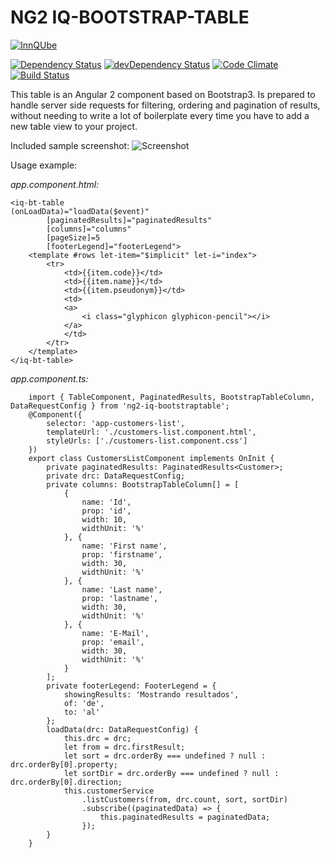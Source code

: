 
# NG2 IQ-BOOTSTRAP-TABLE
[![InnQUbe](http://www.innqube.com/powered-by-innqube.png)](http://www.innqube.com/)

[![Dependency Status](https://david-dm.org/Innqube/iq-bootstrap-table.svg)](https://david-dm.org/Innqube/iq-bootstrap-table)
[![devDependency Status](https://david-dm.org/Innqube/iq-bootstrap-table/dev-status.svg)](https://david-dm.org/Innqube/iq-bootstrap-table#info=devDependencies)
[![Code Climate](https://codeclimate.com/github/Innqube/iq-bootstrap-table/badges/gpa.svg)](https://codeclimate.com/github/Innqube/iq-bootstrap-table)
[![Build Status](https://travis-ci.org/Innqube/iq-bootstrap-table.svg?branch=master)](https://travis-ci.org/Innqube/iq-bootstrap-table)

This table is an Angular 2 component based on Bootstrap3. Is prepared to handle server side requests for filtering, ordering and pagination of results, without needing to write a lot of boilerplate every time you have to add a new table view to your project.

Included sample screenshot:
![Screenshot](http://www.innqube.com/components/iq-bootstrap-table-screen02.png)

Usage example:

*app.component.html:*

```
<iq-bt-table 
(onLoadData)="loadData($event)" 
        [paginatedResults]="paginatedResults" 
        [columns]="columns" 
        [pageSize]=5
        [footerLegend]="footerLegend">
    <template #rows let-item="$implicit" let-i="index">
        <tr>
            <td>{{item.code}}</td>
            <td>{{item.name}}</td>
            <td>{{item.pseudonym}}</td>
            <td>
            <a>
                <i class="glyphicon glyphicon-pencil"></i>
            </a>
            </td>
        </tr>
    </template>
</iq-bt-table>
```

*app.component.ts:*

``` 
    import { TableComponent, PaginatedResults, BootstrapTableColumn, DataRequestConfig } from 'ng2-iq-bootstraptable';
    @Component({
        selector: 'app-customers-list',
        templateUrl: './customers-list.component.html',
        styleUrls: ['./customers-list.component.css']
    })
    export class CustomersListComponent implements OnInit {
        private paginatedResults: PaginatedResults<Customer>;
        private drc: DataRequestConfig;
        private columns: BootstrapTableColumn[] = [
            {
                name: 'Id',
                prop: 'id',
                width: 10,
                widthUnit: '%'
            }, {
                name: 'First name',
                prop: 'firstname',
                width: 30,
                widthUnit: '%'
            }, {
                name: 'Last name',
                prop: 'lastname',
                width: 30,
                widthUnit: '%'
            }, {
                name: 'E-Mail',
                prop: 'email',
                width: 30,
                widthUnit: '%'
            }
        ];
        private footerLegend: FooterLegend = {
            showingResults: 'Mostrando resultados',
            of: 'de',
            to: 'al'
        };
        loadData(drc: DataRequestConfig) {
            this.drc = drc;
            let from = drc.firstResult;
            let sort = drc.orderBy === undefined ? null : drc.orderBy[0].property;
            let sortDir = drc.orderBy === undefined ? null : drc.orderBy[0].direction;
            this.customerService
                .listCustomers(from, drc.count, sort, sortDir)
                .subscribe((paginatedData) => {
                    this.paginatedResults = paginatedData;
                });
        }
    }
